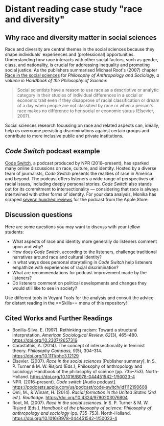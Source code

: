 # Distant reading case study "race and diversity"

## Why race and diversity matter in social sciences

Race and diversity are central themes in the social sciences because they shape individuals' experiences and (professional) opportunities. Understanding how race interacts with other social factors, such as gender, class, and nationality, is crucial for addressing inequality and promoting social justice.
As the publishers summarised Michael Root's (2007) chapter [Race in the social sciences](https://www.sciencedirect.com/science/article/abs/pii/B9780444515421500234) for *Philosophy of Anthropology and Sociology, a volume in Handbook of the Philosophy of Science*:

> Social scientists have a reason to use race as a descriptive or analytic category in their studies of individual differences in a social or economic trait even if they disapprove of racial classification or dream of a day when people are not classified by race or when a person's race makes no difference to her social or economic status (Elsevier, 2007).

Social sciences research focussing on race and related aspects can, ideally, help us overcome persisting discriminations against certain groups and contribute to more inclusive public and private institutions.

## *Code Switch* podcast example

[Code Switch](https://podcasts.apple.com/us/podcast/code-switch/id1112190608), a podcast produced by NPR (2016–present), has sparked many online discussions on race, culture, and identity. Hosted by a diverse team of journalists, *Code Switch* presents the realities of race in America and beyond.
The podcast offers listeners a wide range of perspectives on racial issues, including deeply personal stories. *Code Switch* also stands out for its commitment to intersectionality — considering that race is always intertwined with other forms of identity.
For your data analysis, Monika has scraped [several hundred reviews](https://github.com/MonikaBarget/distant-reading/tree/main/data/Data_AppStore_Race_Diversity) for the podcast from the Apple Store.

## Discussion questions

Here are some questions you may want to discuss with your fellow students:

- What aspects of race and identity more generally do listeners comment upon and why?
- How does *Code Switch*, according to the listeners, challenge traditional narratives around race and cultural identity?
- In what ways does personal storytelling in *Code Switch* help listeners empathize with experiences of racial discrimination?
- What are recommendations for podcast improvement made by the listeners?
- Do listeners comment on political developments and changes they would still like to see in society?

Use different tools in Voyant Tools for the analysis and consult the advice for distant reading in the ==Skills== menu of this repository!

## Cited Works and Further Readings

- Bonilla-Silva, E. (1997). Rethinking racism: Toward a structural interpretation. *American Sociological Review, 62*(3), 465–480. https://doi.org/10.2307/2657316
- Carastathis, A. (2014). The concept of intersectionality in feminist theory. *Philosophy Compass, 9*(5), 304–314. https://doi.org/10.1111/phc3.12129
- Elsevier. (2007). *Race in the social sciences* [Publisher summary]. In S. P. Turner & M. W. Risjord (Eds.), Philosophy of anthropology and sociology: Handbook of the philosophy of science (pp. 735–753). North-Holland. https://doi.org/10.1016/B978-044451542-1/50023-4
- NPR. (2016–present). *Code switch* [Audio podcast]. https://podcasts.apple.com/us/podcast/code-switch/id1112190608
- Omi, M., & Winant, H. (2014). *Racial formation in the United States (3rd ed.). Routledge.* https://doi.org/10.4324/9780203076804
- Root, M. (2007). *Race in the social sciences*. In S. P. Turner & M. W. Risjord (Eds.), *Handbook of the philosophy of science: Philosophy of anthropology and sociology* (pp. 735–753). North-Holland. https://doi.org/10.1016/B978-044451542-1/50023-4
